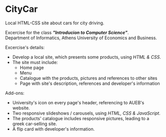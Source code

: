 # CityCar
Local HTML-CSS site about cars for city driving.

Excercise for the class ***"Introducion to Computer Science"***.  
Department of Informatics, Athens University of Economics and Business.

Excercise's details:
- Develop a local site, which presents some products, using *HTML & CSS*.
- The site must include:
  - Home page
  - Menu
  - Catalogue with the products, pictures and references to other sites
  - Page with site's description, references and developer's information

Add-ons:
- University's icon on every page's header, referencing to AUEB's website.
- Two responsive slideshows / carousels, using *HTML, CSS & JavaScript*.
- The products' catalogue includes responsive pictures, leading to a greek car-selling site.
- A flip card with developer's information.
